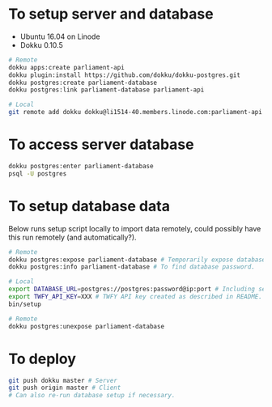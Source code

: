 
# To setup server and database

- Ubuntu 16.04 on Linode
- Dokku 0.10.5

```bash
# Remote
dokku apps:create parliament-api
dokku plugin:install https://github.com/dokku/dokku-postgres.git
dokku postgres:create parliament-database
dokku postgres:link parliament-database parliament-api

# Local
git remote add dokku dokku@li1514-40.members.linode.com:parliament-api
```


# To access server database

```bash
dokku postgres:enter parliament-database
psql -U postgres
```


# To setup database data

Below runs setup script locally to import data remotely, could possibly have
this run remotely (and automatically?).

```bash
# Remote
dokku postgres:expose parliament-database # Temporarily expose database on server port.
dokku postgres:info parliament-database # To find database password.

# Local
export DATABASE_URL=postgres://postgres:password@ip:port # Including server IP, and password and port found above.
export TWFY_API_KEY=XXX # TWFY API key created as described in README.
bin/setup

# Remote
dokku postgres:unexpose parliament-database
```


# To deploy

```bash
git push dokku master # Server
git push origin master # Client
# Can also re-run database setup if necessary.
```
